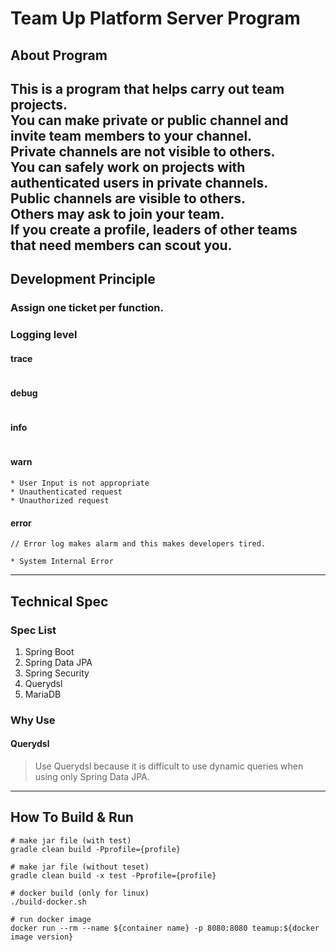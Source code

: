 # Team Up Platform Server Program

## About Program
This is a program that helps carry out team projects.<br/>
You can make private or public channel and invite team members to your channel.<br/>
Private channels are not visible to others.<br/>
You can safely work on projects with authenticated users in private channels.<br/>
Public channels are visible to others.<br/>
Others may ask to join your team.<br/>
If you create a profile, leaders of other teams that need members can scout you.<br/>
---

## Development Principle
### Assign one ticket per function.

### Logging level
#### trace
```text

```

#### debug
```text

```

#### info
```text

```

#### warn
```text
* User Input is not appropriate
* Unauthenticated request
* Unauthorized request
```

#### error
```text
// Error log makes alarm and this makes developers tired.

* System Internal Error
```
---

## Technical Spec

### Spec List
1. Spring Boot
2. Spring Data JPA
3. Spring Security 
4. Querydsl 
5. MariaDB

### Why Use

#### Querydsl
> Use Querydsl because it is difficult to use dynamic queries when using only Spring Data JPA.
---

## How To Build & Run
```shell
# make jar file (with test)
gradle clean build -Pprofile={profile}

# make jar file (without teset)
gradle clean build -x test -Pprofile={profile}

# docker build (only for linux)
./build-docker.sh

# run docker image
docker run --rm --name ${container name} -p 8080:8080 teamup:${docker image version}
```
